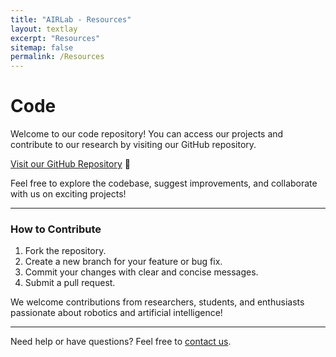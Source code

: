 ```yaml
---
title: "AIRLab - Resources"
layout: textlay
excerpt: "Resources"
sitemap: false
permalink: /Resources
---
```


# Code

Welcome to our code repository! You can access our projects and contribute to our research by visiting our GitHub repository.

[Visit our GitHub Repository](https://github.com/AIR-Lan) 🚀

Feel free to explore the codebase, suggest improvements, and collaborate with us on exciting projects!

---

### How to Contribute

1. Fork the repository.
2. Create a new branch for your feature or bug fix.
3. Commit your changes with clear and concise messages.
4. Submit a pull request.

We welcome contributions from researchers, students, and enthusiasts passionate about robotics and artificial intelligence!

---

Need help or have questions? Feel free to [contact us](mailto:Jianglin.Lan@glasgow.ac.uk).

